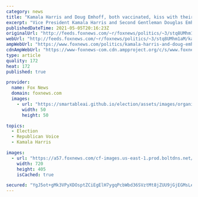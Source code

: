 ```yaml
---
category: news
title: "Kamala Harris and Doug Emhoff, both vaccinated, kiss with their masks on: 'Not about the science'"
excerpt: "Vice President Kamala Harris and Second Gentleman Douglas Emhoff kissed each other with their masks on Wednesday, even though both are fully vaccinated."
publishedDateTime: 2021-05-05T20:16:23Z
originalUrl: "http://feeds.foxnews.com/~r/foxnews/politics/~3/stq8UMhm1aM/kamala-harris-and-doug-emhoff-both-vaccinated-kiss-with-their-masks-on-not-about-the-science"
webUrl: "http://feeds.foxnews.com/~r/foxnews/politics/~3/stq8UMhm1aM/kamala-harris-and-doug-emhoff-both-vaccinated-kiss-with-their-masks-on-not-about-the-science"
ampWebUrl: "https://www.foxnews.com/politics/kamala-harris-and-doug-emhoff-both-vaccinated-kiss-with-their-masks-on-not-about-the-science.amp"
cdnAmpWebUrl: "https://www-foxnews-com.cdn.ampproject.org/c/s/www.foxnews.com/politics/kamala-harris-and-doug-emhoff-both-vaccinated-kiss-with-their-masks-on-not-about-the-science.amp"
type: article
quality: 172
heat: 172
published: true

provider:
  name: Fox News
  domain: foxnews.com
  images:
    - url: "https://smartableai.github.io/election/assets/images/organizations/foxnews.com-50x50.jpg"
      width: 50
      height: 50

topics:
  - Election
  - Republican Voice
  - Kamala Harris

images:
  - url: "https://a57.foxnews.com/cf-images.us-east-1.prod.boltdns.net/v1/static/694940094001/fbf844e7-da00-4269-b859-827c56602764/5d922b54-0023-4170-ae81-95b2cc76f88b/1280x720/match/720/405/image.jpg?ve=1&tl=1"
    width: 720
    height: 405
    isCached: true

secured: "YgJ5ot+gMk3VPyXDOsptZCiEgElH7ygqPcbWbd36SVztMt8jZUU9jGjEGMsLec6zMblkyAs0Xb5sfivztlePjGjmGMR0ZTeMNpcw7/m/CH29tEEW5xltoThzmkB/9LRjgDuZBZKmLtXdnCfWPqcV659eGtZz41tbKg6c/r4toyC7KaKOduMwBYO4H2u0pBXEa35sw3bWSOiBI9PD8+62o+yDNLbvo2l5L/MfAFghARS+MiEuYjWDZdFQuyqLDcskJLqX7nizvIKGnWOaXFdYQ8MNR98Qwo9wRTfnLrmej2HIE3EX76EYoHeEfsoODc3exxcdlZXzHk8K3VSJheP8CE9f5qqUqiKhfyhBxcBt9ug=;N5fD3MNJUEBqIIiXPdGUcw=="
---
```


